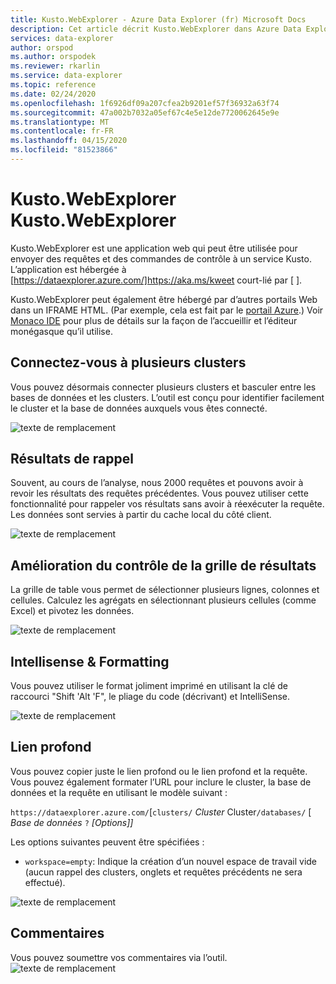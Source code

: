 ```yaml
---
title: Kusto.WebExplorer - Azure Data Explorer (fr) Microsoft Docs
description: Cet article décrit Kusto.WebExplorer dans Azure Data Explorer.
services: data-explorer
author: orspod
ms.author: orspodek
ms.reviewer: rkarlin
ms.service: data-explorer
ms.topic: reference
ms.date: 02/24/2020
ms.openlocfilehash: 1f6926df09a207cfea2b9201ef57f36932a63f74
ms.sourcegitcommit: 47a002b7032a05ef67c4e5e12de7720062645e9e
ms.translationtype: MT
ms.contentlocale: fr-FR
ms.lasthandoff: 04/15/2020
ms.locfileid: "81523866"
---
```

# <a name="kustowebexplorer"></a>Kusto.WebExplorer Kusto.WebExplorer

Kusto.WebExplorer est une application web qui peut être utilisée pour envoyer des requêtes et des commandes de contrôle à un service Kusto. L’application est hébergée à [https://dataexplorer.azure.com/]https://aka.ms/kweet court-lié par [ ].



Kusto.WebExplorer peut également être hébergé par d’autres portails Web dans un IFRAME HTML.
(Par exemple, cela est fait par le [portail Azure](https://portal.azure.com).) Voir [Monaco IDE](../api/monaco/monaco-kusto.md) pour plus de détails sur la façon de l’accueillir et l’éditeur monégasque qu’il utilise.

## <a name="connect-to-multiple-clusters"></a>Connectez-vous à plusieurs clusters

Vous pouvez désormais connecter plusieurs clusters et basculer entre les bases de données et les clusters.
L’outil est conçu pour identifier facilement le cluster et la base de données auxquels vous êtes connecté.

![texte de remplacement](./Images/KustoTools-WebExplorer/AddingCluster.gif "AjoutCluster")

## <a name="recall-results"></a>Résultats de rappel

Souvent, au cours de l’analyse, nous 2000 requêtes et pouvons avoir à revoir les résultats des requêtes précédentes. Vous pouvez utiliser cette fonctionnalité pour rappeler vos résultats sans avoir à réexécuter la requête. Les données sont servies à partir du cache local du côté client.

![texte de remplacement](./Images/KustoTools-WebExplorer/RecallResults.gif "RappelResults")

## <a name="enhanced-results-grid-control"></a>Amélioration du contrôle de la grille de résultats

La grille de table vous permet de sélectionner plusieurs lignes, colonnes et cellules. Calculez les agrégats en sélectionnant plusieurs cellules (comme Excel) et pivotez les données.

![texte de remplacement](./Images/KustoTools-WebExplorer/EnhancedGrid.gif "EnhancedGrid")

## <a name="intellisense--formatting"></a>Intellisense & Formatting

Vous pouvez utiliser le format joliment imprimé en utilisant la clé de raccourci "Shift 'Alt 'F", le pliage du code (décrivant) et IntelliSense.

![texte de remplacement](./Images/KustoTools-WebExplorer/Formating.gif "Formatage")

## <a name="deep-linking"></a>Lien profond

Vous pouvez copier juste le lien profond ou le lien profond et la requête. Vous pouvez également formater l’URL pour inclure le cluster, la base de données et la requête en utilisant le modèle suivant :

`https://dataexplorer.azure.com/`[`clusters/` *Cluster* Cluster`/databases/` [ *Base de données* `?` *[Options]]*

Les options suivantes peuvent être spécifiées :

* `workspace=empty`: Indique la création d’un nouvel espace de travail vide (aucun rappel des clusters, onglets et requêtes précédents ne sera effectué).



![texte de remplacement](./Images/KustoTools-WebExplorer/DeepLink.gif "DeepLink")

## <a name="feedback"></a>Commentaires

Vous pouvez soumettre vos commentaires via l’outil.
![texte de remplacement](./Images/KustoTools-WebExplorer/Feedback.gif "Commentaires")
